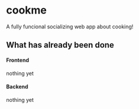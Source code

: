 # cookme
A fully funcional socializing web app about cooking!

## What has already been done

#### Frontend

nothing yet

#### Backend

nothing yet
